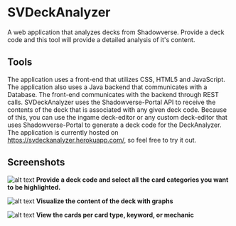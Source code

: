 # SVDeckAnalyzer
A web application that analyzes decks from Shadowverse. Provide a deck code and this tool will provide a detailed analysis of it's content.

## Tools
The application uses a front-end that utilizes CSS, HTML5 and JavaScript. The application also uses a Java backend that communicates with
a Database. The front-end communicates with the backend through REST calls. SVDeckAnalyzer uses the Shadowverse-Portal API to receive the
contents of the deck that is associated with any given deck code. Because of this, you can use the ingame deck-editor or any custom
deck-editor that uses Shadowverse-Portal to generate a deck code for the DeckAnalyzer. The application is currently hosted on 
https://svdeckanalyzer.herokuapp.com/, so feel free to try it out.

## Screenshots
![alt text](https://raw.githubusercontent.com/luccahuijgens/svdeckanalyzer/master/index.png)
**Provide a deck code and select all the card categories you want to be highlighted.**

![alt text](https://raw.githubusercontent.com/luccahuijgens/svdeckanalyzer/master/graphs.png)
**Visualize the content of the deck with graphs**

![alt text](https://raw.githubusercontent.com/luccahuijgens/svdeckanalyzer/master/categories.png)
**View the cards per card type, keyword, or mechanic**
